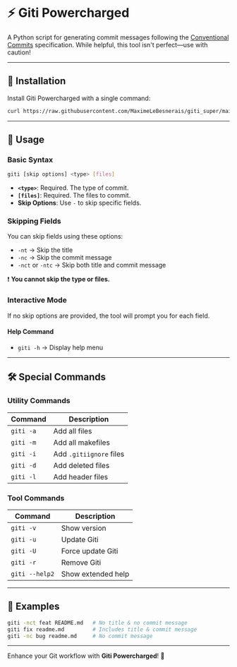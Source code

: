 # ⚡ Giti Powercharged

A Python script for generating commit messages following the [Conventional Commits](https://www.conventionalcommits.org/en/v1.0.0/) specification. While helpful, this tool isn't perfect—use with caution!

---

## 🚀 Installation

Install Giti Powercharged with a single command:

```bash
curl https://raw.githubusercontent.com/MaximeLeBesnerais/giti_super/main/install.sh | sh
```

---

## 📌 Usage

### Basic Syntax
```bash
giti [skip options] <type> [files]
```
- **`<type>`**: Required. The type of commit.
- **`[files]`**: Required. The files to commit.
- **Skip Options**: Use `-` to skip specific fields.

### Skipping Fields
You can skip fields using these options:
- `-nt` → Skip the title
- `-nc` → Skip the commit message
- `-nct` or `-ntc` → Skip both title and commit message

❗ **You cannot skip the type or files.**

### Interactive Mode
If no skip options are provided, the tool will prompt you for each field.

#### Help Command
- `giti -h` → Display help menu

---

## 🛠 Special Commands

### Utility Commands
| Command       | Description               |
|--------------|---------------------------|
| `giti -a`   | Add all files              |
| `giti -m`   | Add all makefiles          |
| `giti -i`   | Add `.gitiignore` files    |
| `giti -d`   | Add deleted files          |
| `giti -l`   | Add header files           |

### Tool Commands
| Command       | Description               |
|--------------|---------------------------|
| `giti -v`   | Show version               |
| `giti -u`   | Update Giti                |
| `giti -U`   | Force update Giti          |
| `giti -r`   | Remove Giti                |
| `giti --help2` | Show extended help      |

---

## 📖 Examples

```bash
giti -nct feat README.md   # No title & no commit message
giti fix readme.md         # Includes title & commit message
giti -nc bug readme.md     # No commit message
```

---

Enhance your Git workflow with **Giti Powercharged**! 🚀

